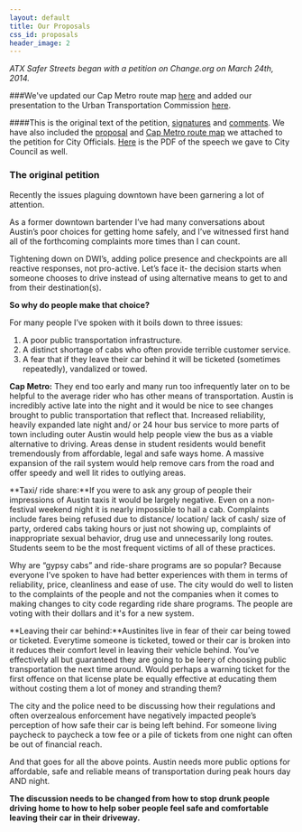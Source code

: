 ```yaml
---
layout: default
title: Our Proposals
css_id: proposals
header_image: 2
---
```


<em>ATX Safer Streets began with a petition on Change.org on March 24th, 2014.</em>

###We've updated our Cap Metro route map <a href="/pdf/atxssaddend1.pdf" target="_blank">here</a> and added our presentation to the Urban Transportation Commission <a href="/pdf/Presentation.pdf" target="_blank">here</a>.

####This is the original text of the petition, <a href="/pdf/signatures.pdf" target="_blank">signatures</a> and <a href="/pdf/comments.pdf" target="_blank">comments</a>. We have also included the <a href="/pdf/proposal.pdf" target="_blank">proposal</a> and <a href="/pdf/mapproposal.pdf" target="_blank">Cap Metro route map</a> we attached to the petition for City Officials. <a href="/pdf/speechdraft.pdf">Here</a> is the PDF of the speech we gave to City Council as well.


### The original petition

Recently the issues plaguing downtown have been garnering a lot of attention.

As a former downtown bartender I’ve had many conversations about Austin’s poor choices for getting home safely, and I’ve witnessed first hand all of the forthcoming complaints more times than I can count.

Tightening down on DWI’s, adding police presence and checkpoints are all reactive responses, not pro-active. Let’s face it- the decision starts when someone chooses to drive instead of using alternative means to get to and from their destination(s).

**So why do people make that choice?**

For many people I’ve spoken with it boils down to three issues:

1.  A poor public transportation infrastructure.
2.  A distinct shortage of cabs who often provide terrible customer service.
3.  A fear that if they leave their car behind it will be ticketed (sometimes repeatedly), vandalized or towed.

**Cap Metro:** They end too early and many run too infrequently later on to be helpful to the average rider who has other means of transportation. Austin is incredibly active late into the night and it would be nice to see changes brought to public transportation that reflect that. Increased reliability, heavily expanded late night and/ or 24 hour bus service to more parts of town including outer Austin would help people view the bus as a viable alternative to driving. Areas dense in student residents would benefit tremendously from affordable, legal and safe ways home. A massive expansion of the rail system would help remove cars from the road and offer speedy and well lit rides to outlying areas.

**Taxi/ ride share:**If you were to ask any group of people their impressions of Austin taxis it would be largely negative. Even on a non- festival weekend night it is nearly impossible to hail a cab. Complaints include fares being refused due to distance/ location/ lack of cash/ size of party, ordered cabs taking hours or just not showing up, complaints of inappropriate sexual behavior, drug use and unnecessarily long routes. Students seem to be the most frequent victims of all of these practices.

Why are “gypsy cabs” and ride-share programs are so popular? Because everyone I’ve spoken to have had better experiences with them in terms of reliability, price, cleanliness and ease of use. The city would do well to listen to the complaints of the people and not the companies when it comes to making changes to city code regarding ride share programs. The people are voting with their dollars and it's for a new system.

**Leaving their car behind:**Austinites live in fear of their car being towed or ticketed. Everytime someone is ticketed, towed or their car is broken into it reduces their comfort level in leaving their vehicle behind. You’ve effectively all but guaranteed they are going to be leery of choosing public transportation the next time around. Would perhaps a warning ticket for the first offence on that license plate be equally effective at educating them without costing them a lot of money and stranding them?

The city and the police need to be discussing how their regulations and often overzealous enforcement have negatively impacted people’s perception of how safe their car is being left behind. For someone living paycheck to paycheck a tow fee or a pile of tickets from one night can often be out of financial reach.

And that goes for all the above points. Austin needs more public options for affordable, safe and reliable means of transportation during peak hours day AND night.

**The discussion needs to be changed from how to stop drunk people driving home to how to help sober people feel safe and comfortable leaving their car in their driveway.**

